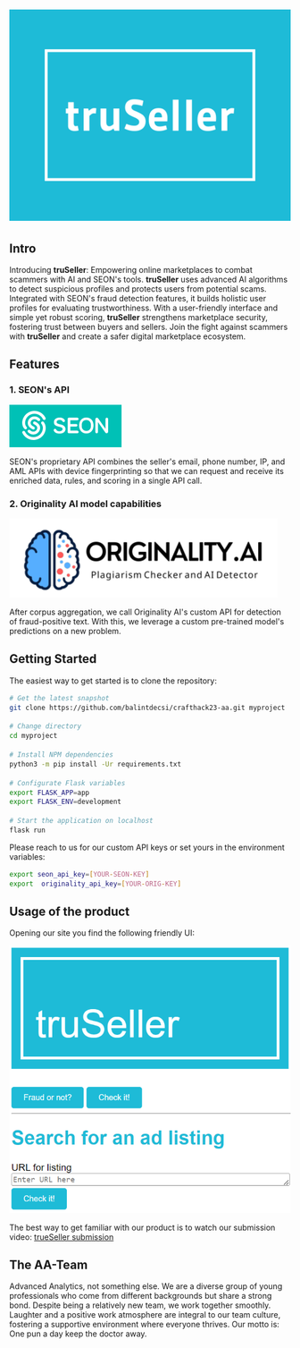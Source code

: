 ![](truSeller-high-resolution-color-logo.png)
=======================

## Intro
Introducing **truSeller**: Empowering online marketplaces to combat scammers with AI and SEON's tools. **truSeller** uses advanced AI algorithms to detect suspicious profiles and protects users from potential scams. Integrated with SEON's fraud detection features, it builds holistic user profiles for evaluating trustworthiness. With a user-friendly interface and simple yet robust scoring, **truSeller** strengthens marketplace security, fostering trust between buyers and sellers. Join the fight against scammers with **truSeller** and create a safer digital marketplace ecosystem.

## Features

### 1. SEON's API

![](images\seon_logo.png)

SEON's proprietary API combines the seller's email, phone number, IP, and AML APIs with device fingerprinting so that we can request and receive its enriched data, rules, and scoring in a single API call.

### 2. Originality AI model capabilities

![](images\originality_ai.png)

After corpus aggregation, we call Originality AI's custom API for detection of fraud-positive text. With this, we leverage a custom pre-trained model's predictions on a new problem.


## Getting Started

The easiest way to get started is to clone the repository:

```bash
# Get the latest snapshot
git clone https://github.com/balintdecsi/crafthack23-aa.git myproject

# Change directory
cd myproject

# Install NPM dependencies
python3 -m pip install -Ur requirements.txt

# Configurate Flask variables
export FLASK_APP=app
export FLASK_ENV=development

# Start the application on localhost
flask run
```

Please reach to us for our custom API keys or set yours in the environment variables:
```bash
export seon_api_key=[YOUR-SEON-KEY]
export  originality_api_key=[YOUR-ORIG-KEY]
```

## Usage of the product

Opening our site you find the following friendly UI:

![](images\front_page.png)

The best way to get familiar with our product is to watch our submission video:
[trueSeller submission](https://www.example.com)

## The AA-Team

Advanced Analytics, not something else. We are a diverse group of young professionals who come from different backgrounds but share a strong bond. Despite being a relatively new team, we work together smoothly. Laughter and a positive work atmosphere are integral to our team culture, fostering a supportive environment where everyone thrives. Our motto is: One pun a day keep the doctor away.

